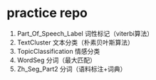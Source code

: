 # practice repo

1. Part_Of_Speech_Label
  词性标记（viterbi算法）
2. TextCluster
  文本分类（朴素贝叶斯算法）
3. TopicClassification
  情感分类
4. WordSeg
  分词（最大匹配）
5. Zh_Seg_Part2
  分词（语料标注+词典）

